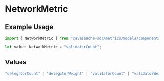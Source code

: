 # NetworkMetric

## Example Usage

```typescript
import { NetworkMetric } from "@avalanche-sdk/metrics/models/components";

let value: NetworkMetric = "validatorCount";
```

## Values

```typescript
"delegatorCount" | "delegatorWeight" | "validatorCount" | "validatorWeight"
```